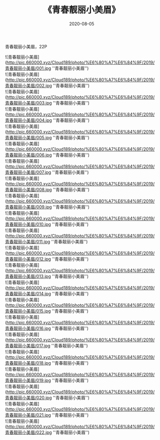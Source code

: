 ﻿---
layout: post
title:  《青春靓丽小美眉》
date:   2020-08-05
img: http://pic.660000.xyz/Cloud189/photo/%E6%80%A7%E6%84%9F/2019/青春靓丽小美眉/000.jpg
categories: [美女, 性感, 泳衣]
---

青春靓丽小美眉，22P

![青春靓丽小美眉](http://pic.660000.xyz/Cloud189/photo/%E6%80%A7%E6%84%9F/2019/青春靓丽小美眉/001.jpg ''青春靓丽小美眉'') <br>
![青春靓丽小美眉](http://pic.660000.xyz/Cloud189/photo/%E6%80%A7%E6%84%9F/2019/青春靓丽小美眉/002.jpg ''青春靓丽小美眉'') <br>
![青春靓丽小美眉](http://pic.660000.xyz/Cloud189/photo/%E6%80%A7%E6%84%9F/2019/青春靓丽小美眉/003.jpg ''青春靓丽小美眉'') <br>
![青春靓丽小美眉](http://pic.660000.xyz/Cloud189/photo/%E6%80%A7%E6%84%9F/2019/青春靓丽小美眉/004.jpg ''青春靓丽小美眉'') <br>
![青春靓丽小美眉](http://pic.660000.xyz/Cloud189/photo/%E6%80%A7%E6%84%9F/2019/青春靓丽小美眉/005.jpg ''青春靓丽小美眉'') <br>
![青春靓丽小美眉](http://pic.660000.xyz/Cloud189/photo/%E6%80%A7%E6%84%9F/2019/青春靓丽小美眉/006.jpg ''青春靓丽小美眉'') <br>
![青春靓丽小美眉](http://pic.660000.xyz/Cloud189/photo/%E6%80%A7%E6%84%9F/2019/青春靓丽小美眉/007.jpg ''青春靓丽小美眉'') <br>
![青春靓丽小美眉](http://pic.660000.xyz/Cloud189/photo/%E6%80%A7%E6%84%9F/2019/青春靓丽小美眉/008.jpg ''青春靓丽小美眉'') <br>
![青春靓丽小美眉](http://pic.660000.xyz/Cloud189/photo/%E6%80%A7%E6%84%9F/2019/青春靓丽小美眉/009.jpg ''青春靓丽小美眉'') <br>
![青春靓丽小美眉](http://pic.660000.xyz/Cloud189/photo/%E6%80%A7%E6%84%9F/2019/青春靓丽小美眉/010.jpg ''青春靓丽小美眉'') <br>
![青春靓丽小美眉](http://pic.660000.xyz/Cloud189/photo/%E6%80%A7%E6%84%9F/2019/青春靓丽小美眉/011.jpg ''青春靓丽小美眉'') <br>
![青春靓丽小美眉](http://pic.660000.xyz/Cloud189/photo/%E6%80%A7%E6%84%9F/2019/青春靓丽小美眉/012.jpg ''青春靓丽小美眉'') <br>
![青春靓丽小美眉](http://pic.660000.xyz/Cloud189/photo/%E6%80%A7%E6%84%9F/2019/青春靓丽小美眉/013.jpg ''青春靓丽小美眉'') <br>
![青春靓丽小美眉](http://pic.660000.xyz/Cloud189/photo/%E6%80%A7%E6%84%9F/2019/青春靓丽小美眉/014.jpg ''青春靓丽小美眉'') <br>
![青春靓丽小美眉](http://pic.660000.xyz/Cloud189/photo/%E6%80%A7%E6%84%9F/2019/青春靓丽小美眉/015.jpg ''青春靓丽小美眉'') <br>
![青春靓丽小美眉](http://pic.660000.xyz/Cloud189/photo/%E6%80%A7%E6%84%9F/2019/青春靓丽小美眉/016.jpg ''青春靓丽小美眉'') <br>
![青春靓丽小美眉](http://pic.660000.xyz/Cloud189/photo/%E6%80%A7%E6%84%9F/2019/青春靓丽小美眉/017.jpg ''青春靓丽小美眉'') <br>
![青春靓丽小美眉](http://pic.660000.xyz/Cloud189/photo/%E6%80%A7%E6%84%9F/2019/青春靓丽小美眉/018.jpg ''青春靓丽小美眉'') <br>
![青春靓丽小美眉](http://pic.660000.xyz/Cloud189/photo/%E6%80%A7%E6%84%9F/2019/青春靓丽小美眉/019.jpg ''青春靓丽小美眉'') <br>
![青春靓丽小美眉](http://pic.660000.xyz/Cloud189/photo/%E6%80%A7%E6%84%9F/2019/青春靓丽小美眉/020.jpg ''青春靓丽小美眉'') <br>
![青春靓丽小美眉](http://pic.660000.xyz/Cloud189/photo/%E6%80%A7%E6%84%9F/2019/青春靓丽小美眉/021.jpg ''青春靓丽小美眉'') <br>
![青春靓丽小美眉](http://pic.660000.xyz/Cloud189/photo/%E6%80%A7%E6%84%9F/2019/青春靓丽小美眉/022.jpg ''青春靓丽小美眉'') <br>
